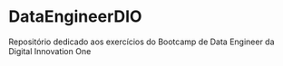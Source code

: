 # DataEngineerDIO
Repositório dedicado aos exercícios do Bootcamp de Data Engineer da Digital Innovation One
